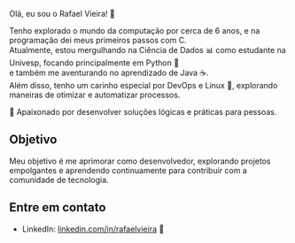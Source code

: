 Olá, eu sou o Rafael Vieira! 👋

Tenho explorado o mundo da computação por cerca de 6 anos, e na programação dei meus primeiros passos com C. <BR>
Atualmente, estou mergulhando na Ciência de Dados 📊 como estudante na Univesp, focando principalmente em Python 🐍 <BR>
e também me aventurando no aprendizado de Java ☕.
<BR> Além disso, tenho um carinho especial por DevOps e Linux 🐧, explorando maneiras de otimizar e automatizar processos. <BR>

🤝 Apaixonado por desenvolver soluções lógicas e práticas para pessoas.

## Objetivo
Meu objetivo é me aprimorar como desenvolvedor, explorando projetos empolgantes e aprendendo continuamente para contribuir com a comunidade de tecnologia.

## Entre em contato
- LinkedIn: [linkedin.com/in/rafaelvieira](https://www.linkedin.com/in/rafaelvieir/) 💼 <br>

